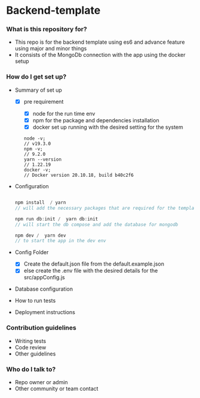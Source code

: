 # Backend-template

### What is this repository for?

- This repo is for the backend template using es6 and advance feature using major and minor things
- It consists of the MongoDb connection with the app using the docker setup

### How do I get set up?

- Summary of set up

  - [x] pre requirement

    - [x] node for the run time env
    - [x] npm for the package and dependencies installation
    - [x] docker set up running with the desired setting for the system

    ```
    node -v;
    // v19.3.0
    npm -v;
    // 9.2.0
    yarn --version
    // 1.22.19
    docker -v;
    // Docker version 20.10.18, build b40c2f6
    ```

- Configuration

  ```js

  npm install  / yarn
  // will add the necessary packages that are required for the template to run

  npm run db:init /  yarn db:init
  // will start the db compose and add the database for mongodb

  npm dev /  yarn dev
  // to start the app in the dev env

  ```

- Config Folder

  - [x] Create the default.json file from the default.example.json
  - [x] else create the .env file with the desired details for the src/appConfig.js

- Database configuration
- How to run tests
- Deployment instructions

### Contribution guidelines

- Writing tests
- Code review
- Other guidelines

### Who do I talk to?

- Repo owner or admin
- Other community or team contact
